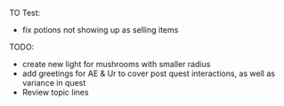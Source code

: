 TO Test:
* fix potions not showing up as selling items

TODO:
* create new light for mushrooms with smaller radius
* add greetings for AE & Ur to cover post quest interactions, as well as variance in quest
* Review topic lines